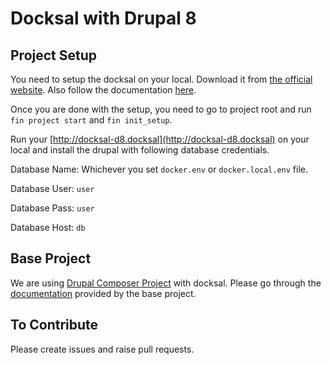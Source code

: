 # Docksal with Drupal 8

## Project Setup

You need to setup the docksal on your local. Download it from [the official website](https://docksal.io/installation). Also follow the documentation [here](https://docs.docksal.io/getting-started/setup).

Once you are done with the setup, you need to go to project root and run `fin project start` and `fin init_setup`.

Run your [http://docksal-d8.docksal](http://docksal-d8.docksal) on your local and install the drupal with following database credentials.

Database Name: Whichever you set `docker.env` or `docker.local.env` file.

Database User: `user`

Database Pass: `user`

Database Host: `db`


## Base Project

We are using [Drupal Composer Project](https://github.com/drupal-composer/drupal-project) with docksal. Please go through the [documentation](https://github.com/drupal-composer/drupal-project/blob/8.x/README.md) provided by the base project.


## To Contribute

Please create issues and raise pull requests.

